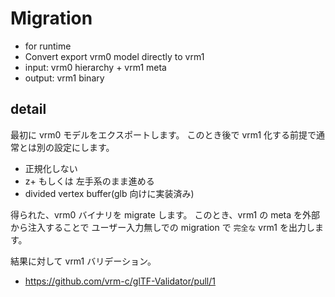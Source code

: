 # Migration

- for runtime
- Convert export vrm0 model directly to vrm1
- input: vrm0 hierarchy + vrm1 meta
- output: vrm1 binary

## detail

最初に vrm0 モデルをエクスポートします。
このとき後で vrm1 化する前提で通常とは別の設定にします。

- 正規化しない
- z+ もしくは 左手系のまま進める
- divided vertex buffer(glb 向けに実装済み)

得られた、vrm0 バイナリを migrate します。
このとき、vrm1 の meta を外部から注入することで
ユーザー入力無しでの migration で `完全な` vrm1 を出力します。

結果に対して vrm1 バリデーション。

- https://github.com/vrm-c/glTF-Validator/pull/1

